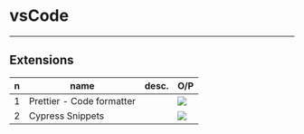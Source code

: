 # vsCode

---

## Extensions
|n|name|desc.|O/P|
|-|----|-----|---|
|1|Prettier - Code formatter||<img src="https://i.imgur.com/7By3nUA.png">|
|2|Cypress Snippets||<img src="https://i.imgur.com/tWRM4EI.png">
